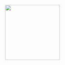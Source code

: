 <p align="center">
    <img height="180em" src="https://github-readme-stats.vercel.app/api?username=timfvb&show_icons=true&theme=dark&include_all_commits=true&count_private=true&bg_color=0d1117&icon_color=3b74b9"/>
</p>
